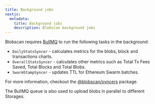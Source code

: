 ```yaml
---
title: Background jobs
nextjs:
  metadata:
    title: Background jobs
    description: Blobscan background jobs
---
```


Blobscan requires [BullMQ](https://bullmq.io/) to run the following tasks in the background:

- `DailyStatsSyncer` - calculates metrics for the blobs, block and transactions charts.
- `OverallStatsSyncer` - calculates other metrics such as Total Tx Fees Saved, Total Blocks and Total Blobs.
- `SwarmStampSyncer` - updates TTL for Ethereum Swarm batches.

For more information, checkout the [@blobscan/syncers](https://github.com/Blobscan/blobscan/tree/next/packages/syncers/src/syncers) package.

The BullMQ queue is also used to upload blobs in parallel to different Storages.
